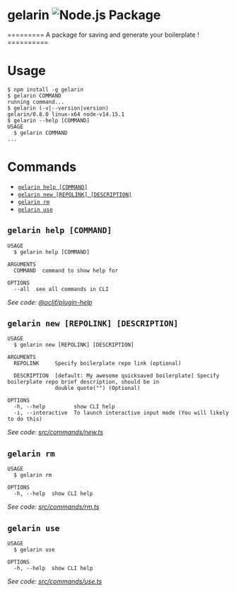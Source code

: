 # gelarin ![Node.js Package](https://github.com/RayhanHamada/gelarin/workflows/Node.js%20Package/badge.svg)

========= A package for saving and generate your boilerplate ! ==========

# Usage

<!-- usage -->
```sh-session
$ npm install -g gelarin
$ gelarin COMMAND
running command...
$ gelarin (-v|--version|version)
gelarin/0.8.0 linux-x64 node-v14.15.1
$ gelarin --help [COMMAND]
USAGE
  $ gelarin COMMAND
...
```
<!-- usagestop -->

# Commands

<!-- commands -->
* [`gelarin help [COMMAND]`](#gelarin-help-command)
* [`gelarin new [REPOLINK] [DESCRIPTION]`](#gelarin-new-repolink-description)
* [`gelarin rm`](#gelarin-rm)
* [`gelarin use`](#gelarin-use)

## `gelarin help [COMMAND]`

```
USAGE
  $ gelarin help [COMMAND]

ARGUMENTS
  COMMAND  command to show help for

OPTIONS
  --all  see all commands in CLI
```

_See code: [@oclif/plugin-help](https://github.com/oclif/plugin-help/blob/v3.2.0/src/commands/help.ts)_

## `gelarin new [REPOLINK] [DESCRIPTION]`

```
USAGE
  $ gelarin new [REPOLINK] [DESCRIPTION]

ARGUMENTS
  REPOLINK     Specify boilerplate repo link (optional)

  DESCRIPTION  [default: My awesome quicksaved boilerplate] Specify boilerplate repo brief description, should be in
               double quote("") (Optional)

OPTIONS
  -h, --help         show CLI help
  -i, --interactive  To launch interactive input mode (You will likely to do this)
```

_See code: [src/commands/new.ts](https://github.com/RayhanHamada/gelarin/blob/v0.8.0/src/commands/new.ts)_

## `gelarin rm`

```
USAGE
  $ gelarin rm

OPTIONS
  -h, --help  show CLI help
```

_See code: [src/commands/rm.ts](https://github.com/RayhanHamada/gelarin/blob/v0.8.0/src/commands/rm.ts)_

## `gelarin use`

```
USAGE
  $ gelarin use

OPTIONS
  -h, --help  show CLI help
```

_See code: [src/commands/use.ts](https://github.com/RayhanHamada/gelarin/blob/v0.8.0/src/commands/use.ts)_
<!-- commandsstop -->
